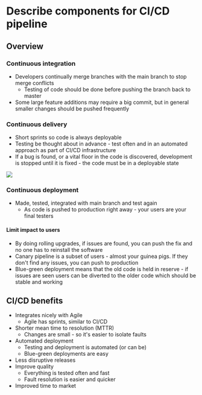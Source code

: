<!-- cSpell:ignore  MTTR,-->

# Describe components for CI/CD pipeline

## Overview

### Continuous integration

* Developers continually merge branches with the main branch to stop merge conflicts
    * Testing of code should be done before pushing the branch back to master
* Some large feature additions may require a big commit, but in general smaller changes should be pushed frequently

### Continuous delivery

* Short sprints so code is always deployable
* Testing be thought about in advance - test often and in an automated approach as part of CI/CD infrastructure 
* If a bug is found, or a vital floor in the code is discovered, development is stopped until it is fixed - the code must be in a deployable state

![](../img/2021-02-04-06-13-48.png)

### Continuous deployment

* Made, tested, integrated with main branch and test again
    * As code is pushed to production right away - your users are your final testers

#### Limit impact to users

* By doing rolling upgrades, if issues are found, you can push the fix and no one has to reinstall the software
* Canary pipeline is a subset of users - almost your guinea pigs. If they don't find any issues, you can push to production
* Blue-green deployment means that the old code is held in reserve - if issues are seen users can be diverted to the older code which should be stable and working

## CI/CD benefits

* Integrates nicely with Agile
    * Agile has sprints, similar to CI/CD
* Shorter mean time to resolution (MTTR)
    * Changes are small - so it's easier to isolate faults
* Automated deployment
    * Testing and deployment is automated (or can be)
    * Blue-green deployments are easy
* Less disruptive releases
* Improve quality
    * Everything is tested often and fast
    * Fault resolution is easier and quicker
* Improved time to market